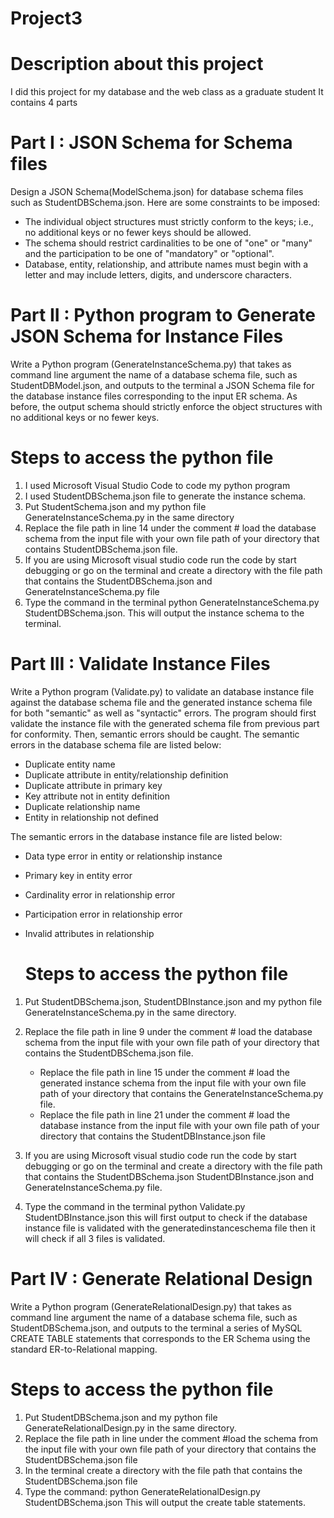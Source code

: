 # Project3

# Description about this project 
I did this project for my database and the web class as a graduate student 
It contains 4 parts

# Part I : JSON Schema for Schema files 

  Design a JSON Schema(ModelSchema.json) for database schema files such as StudentDBSchema.json. Here are some constraints to be imposed:
  
  * The individual object structures must strictly conform to the keys; i.e., no additional keys or no fewer keys should be allowed.
  * The schema should restrict cardinalities to be one of "one" or "many" and the participation to be one of "mandatory" or "optional".
  * Database, entity, relationship, and attribute names must begin with a letter and may include letters, digits, and underscore characters.  
  
# Part II : Python program to Generate JSON Schema for Instance Files

 Write a Python program (GenerateInstanceSchema.py) that takes as command line argument the name of a database schema file, such as StudentDBModel.json, and outputs to the terminal a JSON Schema file for the database instance files corresponding to the input ER schema. As before, the output schema should strictly enforce the object structures with no additional keys or no fewer keys.
 
  # Steps to access the python file 
  
   1. I used Microsoft Visual Studio Code to code my python program 
   2. I used StudentDBSchema.json file to generate the instance schema.
   3. Put StudentSchema.json and my python file GenerateInstanceSchema.py in the same directory
   4. Replace the file path in line 14 under the comment # load the database schema from the input file with your own file path of your directory that contains StudentDBSchema.json file.
   5. If you are using Microsoft visual studio code run the code by start debugging or go on the terminal and create a directory with the file path that contains the StudentDBSchema.json and GenerateInstanceSchema.py file
   6.  Type the command in the terminal python GenerateInstanceSchema.py  StudentDBSchema.json. This will output the instance schema to the terminal.

# Part III : Validate Instance Files

Write a Python program (Validate.py) to validate an database instance file against the database schema file and the generated instance schema file for both "semantic" as well as "syntactic" errors. The program should first validate the instance file with the generated schema file from previous part for conformity. Then, semantic errors should be caught. The semantic errors in the database schema file are listed below:

* Duplicate entity name
* Duplicate attribute in entity/relationship definition
* Duplicate attribute in primary key
* Key attribute not in entity definition
* Duplicate relationship name
* Entity in relationship not defined

The semantic errors in the database instance file are listed below:

* Data type error in entity or relationship instance
* Primary key in entity error
* Cardinality error in relationship error
* Participation error in relationship error
* Invalid attributes in relationship


  # Steps to access the python file 
  
1. Put StudentDBSchema.json, StudentDBInstance.json and my python file GenerateInstanceSchema.py in the same directory.
2. Replace the file path in line 9 under the comment # load the database schema from the input file with your own file path of your directory that contains the StudentDBSchema.json file.
    * Replace the file path in line 15 under the comment # load the generated instance schema from the input file with your own file path of your directory that contains the GenerateInstanceSchema.py file.
    * Replace the file path in line 21 under the comment # load the database instance from the input file with your own file path of your directory that contains the StudentDBInstance.json file
   
 3. If you are using Microsoft visual studio code run the code by start debugging or go on the terminal and create a directory with the file path that contains the StudentDBSchema.json StudentDBInstance.json and GenerateInstanceSchema.py file.
 
 4. Type the command in the terminal python Validate.py StudentDBInstance.json this will first output to check if the database instance file is validated with the generatedinstanceschema file then it will check if all 3 files is validated.
  
 
   # Part IV : Generate Relational Design

Write a Python program (GenerateRelationalDesign.py) that takes as command line argument the name of a database schema file, such as StudentDBSchema.json, and outputs to the terminal a series of MySQL CREATE TABLE statements that corresponds to the ER Schema using the standard ER-to-Relational mapping.

# Steps to access the python file 

1. Put StudentDBSchema.json and my python file GenerateRelationalDesign.py in the same directory.
2. Replace the file path in line under the comment #load the schema from the input file with your own file path of your directory that contains the StudentDBSchema.json file
3. In the terminal create a directory with the file path that contains the StudentDBSchema.json file
4. Type the command: python GenerateRelationalDesign.py StudentDBSchema.json
This will output the create table statements.
